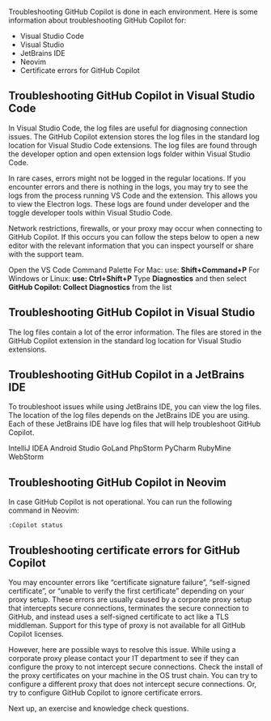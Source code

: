 Troubleshooting GitHub Copilot is done in each environment. Here is some information about troubleshooting GitHub Copilot for:

- Visual Studio Code
- Visual Studio
- JetBrains IDE
- Neovim
- Certificate errors for GitHub Copilot

## Troubleshooting GitHub Copilot in Visual Studio Code

In Visual Studio Code, the log files are useful for diagnosing connection issues. The GitHub Copilot extension stores the log files in the standard log location for Visual Studio Code extensions. The log files are found through the developer option and open extension logs folder within Visual Studio Code.

In rare cases, errors might not be logged in the regular locations. If you encounter errors and there is nothing in the logs, you may try to see the logs from the process running VS Code and the extension. This allows you to view the Electron logs. These logs are found under developer and the toggle developer tools within Visual Studio Code.

Network restrictions, firewalls, or your proxy may occur when connecting to GitHub Copilot. If this occurs you can follow the steps below to open a new editor with the relevant information that you can inspect yourself or share with the support team.

Open the VS Code Command Palette
For Mac: use: **Shift+Command+P**
For Windows or Linux: **use: Ctrl+Shift+P**
Type **Diagnostics** and then select **GitHub Copilot: Collect Diagnostics** from the list

## Troubleshooting GitHub Copilot in Visual Studio

The log files contain a lot of the error information. The files are stored in the GitHub Copilot extension in the standard log location for Visual Studio extensions.

## Troubleshooting GitHub Copilot in a JetBrains IDE

To troubleshoot issues while using JetBrains IDE, you can view the log files. The location of the log files depends on the JetBrains IDE you are using. Each of these JetBrains IDE have log files that will help troubleshoot GitHub Copilot.

IntelliJ IDEA
Android Studio
GoLand
PhpStorm
PyCharm
RubyMine
WebStorm

## Troubleshooting GitHub Copilot in Neovim

In case GitHub Copilot is not operational. You can run the following command in Neovim:

`:Copilot status`

## Troubleshooting certificate errors for GitHub Copilot

You may encounter errors like “certificate signature failure”, “self-signed certificate”, or “unable to verify the first certificate” depending on your proxy setup. These errors are usually caused by a corporate proxy setup that intercepts secure connections, terminates the secure connection to GitHub, and instead uses a self-signed certificate to act like a TLS middleman. Support for this type of proxy is not available for all GitHub Copilot licenses. 

However, here are possible ways to resolve this issue. While using a corporate proxy please contact your IT department to see if they can configure the proxy to not intercept secure connections. Check the install of the proxy certificates on your machine in the OS trust chain. You can try to configure a different proxy that does not intercept secure connections. Or, try to configure GitHub Copilot to ignore certificate errors.

Next up, an exercise and knowledge check questions.
